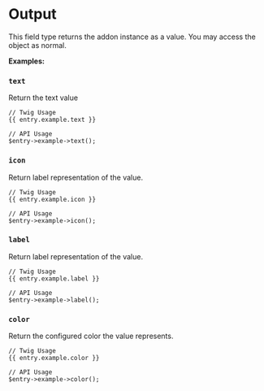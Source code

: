# Output

This field type returns the addon instance as a value. You may access the object as normal.

**Examples:**

### `text`

Return the text value

```
// Twig Usage
{{ entry.example.text }}

// API Usage
$entry->example->text();
```

### `icon`

Return label representation of the value.

```
// Twig Usage
{{ entry.example.icon }}

// API Usage
$entry->example->icon();
```

### `label`

Return label representation of the value.

```
// Twig Usage
{{ entry.example.label }}

// API Usage
$entry->example->label();
```

### `color`

Return the configured color the value represents.

```
// Twig Usage
{{ entry.example.color }}

// API Usage
$entry->example->color();
```
